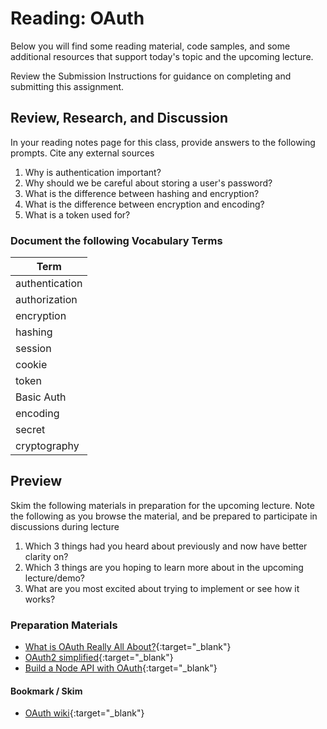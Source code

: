 # Reading: OAuth

Below you will find some reading material, code samples, and some additional resources that support today's topic and the upcoming lecture.

Review the Submission Instructions for guidance on completing and submitting this assignment.

## Review, Research, and Discussion

In your reading notes page for this class, provide answers to the following prompts. Cite any external sources

1. Why is authentication important?
1. Why should we be careful about storing a user's password?
1. What is the difference between hashing and encryption?
1. What is the difference between encryption and encoding?
1. What is a token used for?

### Document the following Vocabulary Terms

| Term                            |
| ------------------------------- |
| authentication                  |
| authorization                   |
| encryption                      |
| hashing                         |
| session                         |
| cookie                          |
| token                           |
| Basic Auth                      |
| encoding                        |
| secret                          |
| cryptography                    |

## Preview

Skim the following materials in preparation for the upcoming lecture. Note the following as you browse the material, and be prepared to participate in discussions during lecture

1. Which 3 things had you heard about previously and now have better clarity on?
1. Which 3 things are you hoping to learn more about in the upcoming lecture/demo?
1. What are you most excited about trying to implement or see how it works?

### Preparation Materials

- [What is OAuth Really All About?](https://www.youtube.com/watch?v=t4-416mg6iU){:target="_blank"}
- [OAuth2 simplified](https://aaronparecki.com/oauth-2-simplified/){:target="_blank"}
- [Build a Node API with OAuth](https://developer.okta.com/blog/2018/08/21/build-secure-rest-api-with-node){:target="_blank"}

#### Bookmark / Skim

- [OAuth wiki](https://en.wikipedia.org/wiki/OAuth){:target="_blank"}
